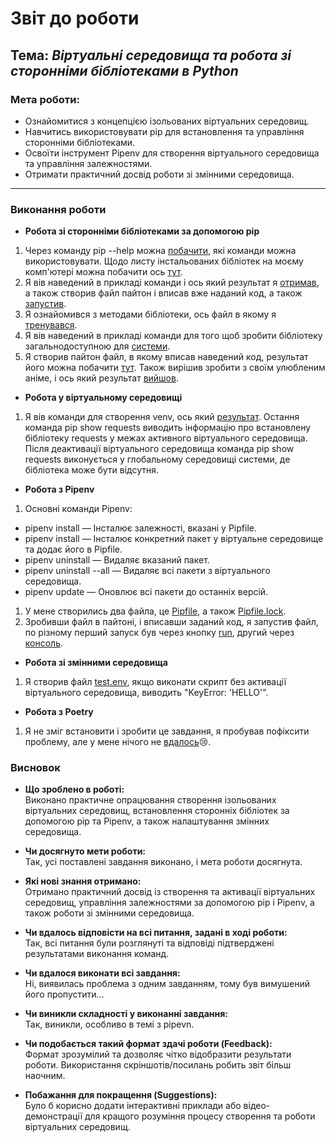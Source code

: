 # Звіт до роботи

## Тема: _Віртуальні середовища та робота зі сторонніми бібліотеками в Python_

### Мета роботи:
- Ознайомитися з концепцією ізольованих віртуальних середовищ.
- Навчитись використовувати pip для встановлення та управління сторонніми бібліотеками.
- Освоїти інструмент Pipenv для створення віртуального середовища та управління залежностями.
- Отримати практичний досвід роботи зі змінними середовища.

---

### Виконання роботи
* **Робота зі сторонніми бібліотеками за допомогою pip**  
 1. Через команду pip --help можна [побачити](./pictures/Help.png), які команди можна використовувати. Щодо листу інстальованих бібліотек на моєму комп'ютері можна побачити ось [тут](./pictures/List.png).
 1. Я вів наведений в прикладі команди і ось який результат я [отримав](./pictures/Install.png), а також створив файл пайтон і вписав вже наданий код, а також [запустив](./pictures/Library_Test.png).
 1. Я ознайомився з методами бібліотеки, ось файл в якому я [тренувався](Metods_List.ipynb).
 1. Я вів наведений в прикладі команди для того щоб зробити бібліотеку загальнодоступною для [системи](./pictures/Global.png).
 1. Я створив пайтон файл, в якому вписав наведений код, результат його можна побачити [тут](./pictures/ChainsawMan.png). Також вирішив зробити з своїм улюбленим аніме, і ось який результат [вийшов](./pictures/HunterxHunter.png).
* **Робота у віртуальному середовищі**  
1. Я вів команди для створення venv, ось який [результат](./pictures/Venv.png). Остання команда pip show requests виводить інформацію про встановлену бібліотеку requests у межах активного віртуального середовища. Після деактивації віртуального середовища команда pip show requests виконується у глобальному середовищі системи, де бібліотека може бути відсутня.

* **Робота з Pipenv**  
1. Основні команди Pipenv:
- pipenv install — Інсталює залежності, вказані у Pipfile.
- pipenv install <package> — Інсталює конкретний пакет у віртуальне середовище та додає його в Pipfile.
- pipenv uninstall <package> — Видаляє вказаний пакет.
- pipenv uninstall --all — Видаляє всі пакети з віртуального середовища.
- pipenv update — Оновлює всі пакети до останніх версій.
1. У мене створились два файла, це [Pipfile](/Pipfile), а також [Pipfile.lock](/Pipfile.lock).
1. Зробивши файл в пайтоні, і вписавши заданий код, я запустив файл, по різному перший запуск був через кнопку [run](./pictures/Run.png), другий через [консоль](./pictures/Console.png).
* **Робота зі змінними середовища**  
 1. Я створив файл [test.env](test.env), якщо виконати скрипт без активації віртуального середовища, виводить "KeyError: 'HELLO'".
* **Робота з Poetry**  
1. Я не зміг встановити і зробити це завдання, я пробував пофіксити проблему, але у мене нічого не [вдалось](./pictures/Error.png)😢.
### Висновок

- **Що зроблено в роботі:**  
  Виконано практичне опрацювання створення ізольованих віртуальних середовищ, встановлення сторонніх бібліотек за допомогою pip та Pipenv, а також налаштування змінних середовища.

- **Чи досягнуто мети роботи:**  
  Так, усі поставлені завдання виконано, і мета роботи досягнута.

- **Які нові знання отримано:**  
  Отримано практичний досвід із створення та активації віртуальних середовищ, управління залежностями за допомогою pip і Pipenv, а також роботи зі змінними середовища.

- **Чи вдалось відповісти на всі питання, задані в ході роботи:**  
  Так, всі питання були розглянуті та відповіді підтверджені результатами виконання команд.

- **Чи вдалося виконати всі завдання:**  
  Ні, виявилась проблема з одним завданням, тому був вимушений його пропустити...

- **Чи виникли складності у виконанні завдання:**  
  Так, виникли, особливо в темі з pipevn.

- **Чи подобається такий формат здачі роботи (Feedback):**  
  Формат зрозумілий та дозволяє чітко відобразити результати роботи. Використання скріншотів/посилань робить звіт більш наочним.

- **Побажання для покращення (Suggestions):**  
  Було б корисно додати інтерактивні приклади або відео-демонстрації для кращого розуміння процесу створення та роботи віртуальних середовищ.
